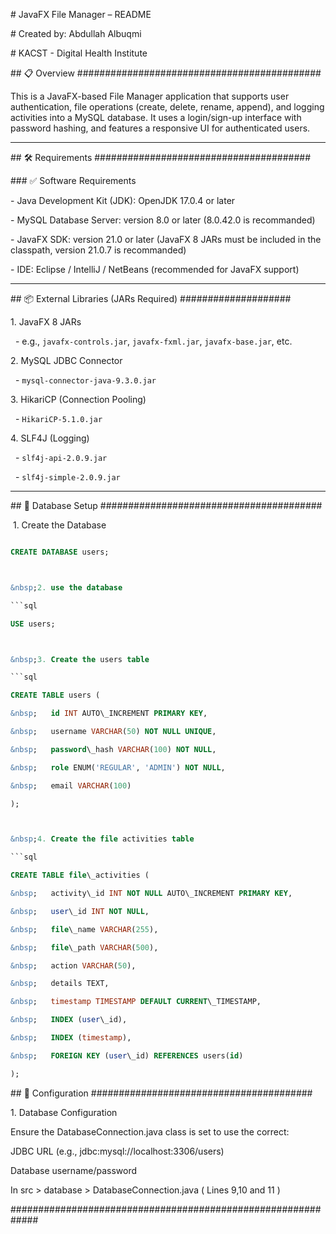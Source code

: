 \# JavaFX File Manager – README

\# Created by: Abdullah Albuqmi

\# KACST - Digital Health Institute 



\## 📋 Overview ############################################

This is a JavaFX-based File Manager application that supports user authentication, file operations (create, delete, rename, append), and logging activities into a MySQL database. It uses a login/sign-up interface with password hashing, and features a responsive UI for authenticated users.



---



\## 🛠️ Requirements #######################################



\### ✅ Software Requirements

\- Java Development Kit (JDK): OpenJDK 17.0.4 or later

\- MySQL Database Server: version 8.0 or later (8.0.42.0 is recommanded)

\- JavaFX SDK: version 21.0 or later (JavaFX 8 JARs must be included in the classpath, version 21.0.7 is recommanded)

\- IDE: Eclipse / IntelliJ / NetBeans (recommended for JavaFX support)



---



\## 📦 External Libraries (JARs Required) ####################



1\. JavaFX 8 JARs

&nbsp;  - e.g., `javafx-controls.jar`, `javafx-fxml.jar`, `javafx-base.jar`, etc.

2\. MySQL JDBC Connector

&nbsp;  - `mysql-connector-java-9.3.0.jar`

3\. HikariCP (Connection Pooling)

&nbsp;  - `HikariCP-5.1.0.jar`

4\. SLF4J (Logging)

&nbsp;  - `slf4j-api-2.0.9.jar`

&nbsp;  - `slf4j-simple-2.0.9.jar`



---



\## 📁 Database Setup ########################################



&nbsp;1. Create the Database

```sql

CREATE DATABASE users;



&nbsp;2. use the database

```sql

USE users;



&nbsp;3. Create the users table

```sql

CREATE TABLE users (

&nbsp;   id INT AUTO\_INCREMENT PRIMARY KEY,

&nbsp;   username VARCHAR(50) NOT NULL UNIQUE,

&nbsp;   password\_hash VARCHAR(100) NOT NULL,

&nbsp;   role ENUM('REGULAR', 'ADMIN') NOT NULL,

&nbsp;   email VARCHAR(100)

);



&nbsp;4. Create the file activities table

```sql

CREATE TABLE file\_activities (

&nbsp;   activity\_id INT NOT NULL AUTO\_INCREMENT PRIMARY KEY,

&nbsp;   user\_id INT NOT NULL,

&nbsp;   file\_name VARCHAR(255),

&nbsp;   file\_path VARCHAR(500),

&nbsp;   action VARCHAR(50),

&nbsp;   details TEXT,

&nbsp;   timestamp TIMESTAMP DEFAULT CURRENT\_TIMESTAMP,

&nbsp;   INDEX (user\_id),

&nbsp;   INDEX (timestamp),

&nbsp;   FOREIGN KEY (user\_id) REFERENCES users(id)

);
```
\## 🔧 Configuration ########################################

1\. Database Configuration

Ensure the DatabaseConnection.java class is set to use the correct:



JDBC URL (e.g., jdbc:mysql://localhost:3306/users)



Database username/password

In src > database > DatabaseConnection.java ( Lines 9,10 and 11 )



\#############################################################

